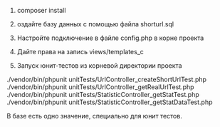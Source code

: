 1. composer install

2. оздайте базу данных с помощью файла shorturl.sql 

3. Настройте подключение в файле config.php в корне проекта 

4. Дайте права на запись views/templates_c

5. Запуск юнит-тестов из корневой директории проекта

./vendor/bin/phpunit unitTests/UrlController_createShortUrlTest.php
./vendor/bin/phpunit unitTests/UrlController_getRealUrlTest.php
./vendor/bin/phpunit unitTests/StatisticController_getStatTest.php
./vendor/bin/phpunit unitTests/StatisticController_getStatDataTest.php

В базе есть одно значение, специально для юнит тестов.
